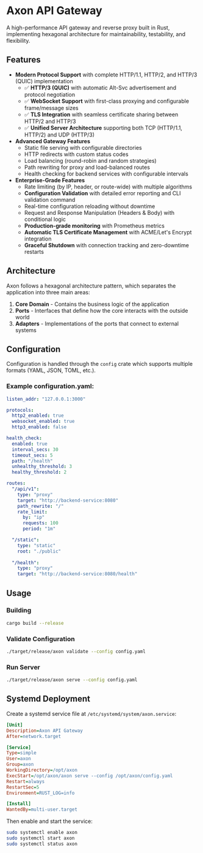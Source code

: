 # Axon API Gateway

A high-performance API gateway and reverse proxy built in Rust, implementing hexagonal architecture for maintainability, testability, and flexibility.

## Features

- **Modern Protocol Support** with complete HTTP/1.1, HTTP/2, and HTTP/3 (QUIC) implementation
  - ✅ **HTTP/3 (QUIC)** with automatic Alt-Svc advertisement and protocol negotiation
  - ✅ **WebSocket Support** with first-class proxying and configurable frame/message sizes
  - ✅ **TLS Integration** with seamless certificate sharing between HTTP/2 and HTTP/3
  - ✅ **Unified Server Architecture** supporting both TCP (HTTP/1.1, HTTP/2) and UDP (HTTP/3)
- **Advanced Gateway Features**
  - Static file serving with configurable directories
  - HTTP redirects with custom status codes
  - Load balancing (round-robin and random strategies)
  - Path rewriting for proxy and load-balanced routes
  - Health checking for backend services with configurable intervals
- **Enterprise-Grade Features**
  - Rate limiting (by IP, header, or route-wide) with multiple algorithms
  - **Configuration Validation** with detailed error reporting and CLI validation command
  - Real-time configuration reloading without downtime
  - Request and Response Manipulation (Headers & Body) with conditional logic
  - **Production-grade monitoring** with Prometheus metrics
  - **Automatic TLS Certificate Management** with ACME/Let's Encrypt integration
  - **Graceful Shutdown** with connection tracking and zero-downtime restarts

## Architecture

Axon follows a hexagonal architecture pattern, which separates the application into three main areas:

1. **Core Domain** - Contains the business logic of the application
2. **Ports** - Interfaces that define how the core interacts with the outside world
3. **Adapters** - Implementations of the ports that connect to external systems

## Configuration

Configuration is handled through the `config` crate which supports multiple formats (YAML, JSON, TOML, etc.).

### Example configuration.yaml:

```yaml
listen_addr: "127.0.0.1:3000"

protocols:
  http2_enabled: true
  websocket_enabled: true
  http3_enabled: false

health_check:
  enabled: true
  interval_secs: 30
  timeout_secs: 5
  path: "/health"
  unhealthy_threshold: 3
  healthy_threshold: 2

routes:
  "/api/v1":
    type: "proxy"
    target: "http://backend-service:8080"
    path_rewrite: "/"
    rate_limit:
      by: "ip"
      requests: 100
      period: "1m"

  "/static":
    type: "static"
    root: "./public"
    
  "/health":
    type: "proxy" 
    target: "http://backend-service:8080/health"
```

## Usage

### Building

```bash
cargo build --release
```

### Validate Configuration

```bash
./target/release/axon validate --config config.yaml
```

### Run Server

```bash
./target/release/axon serve --config config.yaml
```

## Systemd Deployment

Create a systemd service file at `/etc/systemd/system/axon.service`:

```ini
[Unit]
Description=Axon API Gateway
After=network.target

[Service]
Type=simple
User=axon
Group=axon
WorkingDirectory=/opt/axon
ExecStart=/opt/axon/axon serve --config /opt/axon/config.yaml
Restart=always
RestartSec=5
Environment=RUST_LOG=info

[Install]
WantedBy=multi-user.target
```

Then enable and start the service:

```bash
sudo systemctl enable axon
sudo systemctl start axon
sudo systemctl status axon
```
